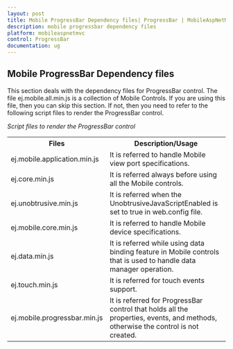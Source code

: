 ```yaml
---
layout: post
title: Mobile ProgressBar Dependency files| ProgressBar | MobileAspNetMVC | Syncfusion
description: mobile progressbar dependency files
platform: mobileaspnetmvc
control: ProgressBar
documentation: ug
---
```


## Mobile ProgressBar Dependency files

This section deals with the dependency files for ProgressBar control. The file ej.mobile.all.min.js is a collection of Mobile Controls. If you are using this file, then you can skip this section. If not, then you need to refer to the following script files to render the ProgressBar control.

_Script files to render the ProgressBar control_

<table>
<tr>
<th>
Files</th><th>
Description/Usage</th></tr>
<tr>
<td>
ej.mobile.application.min.js</td><td>
It is referred to handle Mobile view port specifications.</td></tr>
<tr>
<td>
ej.core.min.js</td><td>
It is referred always before using all the Mobile controls.</td></tr>
<tr>
<td>
ej.unobtrusive.min.js</td><td>
It is referred when the UnobtrusiveJavaScriptEnabled is set to true in web.config file.</td></tr>
<tr>
<td>
ej.mobile.core.min.js</td><td>
It is referred to handle Mobile device specifications.</td></tr>
<tr>
<td>
ej.data.min.js</td><td>
It is referred while using data binding feature in Mobile controls that is used to handle data manager operation.</td></tr>
<tr>
<td>
ej.touch.min.js</td><td>
It is referred for touch events support.</td></tr>
<tr>
<td>
ej.mobile.progressbar.min.js</td><td>
It is referred for ProgressBar control that holds all the properties, events, and methods, otherwise the control is not created.</td></tr>
</table>



